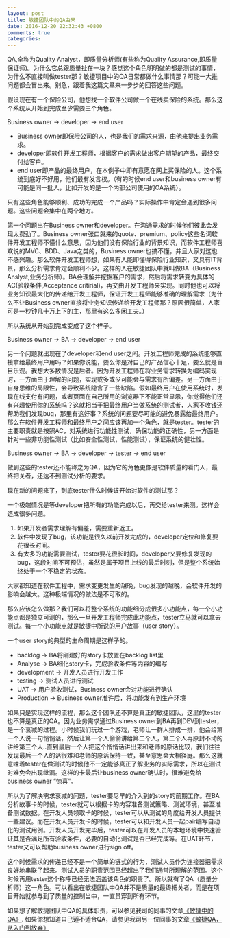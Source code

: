 ```yaml
---
layout: post
title: 敏捷团队中的QA由来
date: 2016-12-20 22:32:43 +0800
comments: true
categories: 
---
```


QA,全称为Quality Analyst，即质量分析师(有些称为Quality Assurance,即质量保证师)。为什么它总跟质量扯在一块？感觉这个角色明明做的都是测试的事情，为什么不直接叫做tester那？敏捷项目中的QA日常都做什么事情那？可能一大推问题都会冒出来。别急，跟着我这篇文章来一步步的回答这些问题。

<!-- more -->

假设现在有一个保险公司，他想找一个软件公司做一个在线卖保险的系统。那么这个系统从开始到完成至少需要三个角色。

Business owner -> developer -> end user

* Business owner即保险公司的人，也是我们的需求来源，由他来提出业务需求。
* developer即软件开发工程师，根据客户的需求做出客户期望的产品，最终交付给客户。
* end user即产品的最终用户，在本例子中即有意愿在网上买保险的人。这个系统到底好不好用，他们最有发言权。（有的时候end user和business owner有可能是同一批人，比如开发的是一个内部公司使用的OA系统）。

只有这些角色能够顺利、成功的完成一个产品吗？实际操作中肯定会遇到很多问题。这些问题会集中在两个地方。

第一个问题出在Business owner和developer。在沟通需求的时候他们彼此会发现太费劲了。Business owner张口就来的quote、premium、policy这些名词软件开发工程师不懂什么意思，因为他们没有保险行业的背景知识，而软件工程师喜欢说的MVC、BDD、Java之类的，Business owner也搞不懂，并且人家对这也不感兴趣。那么软件开发工程师想，如果有人能即懂得保险行业知识，又具有IT背景，那么分析需求肯定会顺利不少。这样的人在敏捷团队中就叫做BA（Business Anslyst,业务分析师）。BA会理解并挖掘客户的需求，然后将需求转变为具体的AC(验收条件,Acceptance critirial)，再交由开发工程师来实现。同时他也可以将业务知识最大化的传递给开发工程师，保证开发工程师能够准确的理解需求（为什么不让Business owner直接将业务知识传递给开发工程师那？原因很简单，人家可是一秒钟几十万上下的主，那里有这么多闲工夫。）

所以系统从开始到完成变成了这个样子。

Business owner -> BA -> developer -> end user

另一个问题就出现在了developer和end user之间。开发工程师完成的系统能够直接拿给最终用户用吗？如果你说能，要么你是对自己的产品信心十足，要么就是盲目乐观。我想大多数情况是后者。因为开发工程师在将业务需求转换为编码实现时，一方面由于理解的问题，实现或多或少可能会与需求有所偏差。另一方面由于自身思维的局限性，会导致系统隐含了一些缺陷。假如最终用户在使用系统时，发现在线支付有问题，或者页面在自己所用的浏览器下不能正常显示，你觉得他们还有兴趣使用你的系统吗？这就相当于把最终用户当做系统的测试者，人家不收钱还帮助我们发现bug，那里有这好事？系统的问题要尽可能的避免暴露给最终用户。那么在软件开发工程师和最终用户之间应该再加一个角色，就是tester。tester的主要职责就是按照AC，对系统进行功能性测试，确保功能的正确性，另一方面是针对一些非功能性测试（比如安全性测试，性能测试），保证系统的健壮性。

Business owner -> BA -> developer -> tester -> end user

做到这些的tester还不能称之为QA，因为它的角色更像是软件质量的看门人，最终把关者，还达不到测试分析的要求。

现在新的问题来了，到底tester什么时候该开始对软件的测试那？

一个极端情况是等developer把所有的功能完成以后，再交给tester来测。这样会造成很多问题。 

1. 如果开发者需求理解有偏差，需要重新返工。
2. 软件中发现了bug，该功能是很久以前开发完成的，developer定位和修复要花很长时间。
3. 有太多的功能需要测试，tester要花很长时间，developer又要修复发现的bug，这段时间不可预估，虽然是属于项目上线的最后时刻，但是整个系统始终处于一个不稳定的状态。

大家都知道在软件工程中，需求变更发生的越晚，bug发现的越晚，会软件开发的影响会越大。这种极端情况的做法是不可取的。

那么应该怎么做那？我们可以将整个系统的功能细分成很多小功能点，每一个小功能点都是独立可测的，那么一旦开发工程师完成此功能点，tester立马就可以拿去测试。每一个小功能点就是敏捷中所说的用户故事（user story）。

一个user story的典型的生命周期是这样子的。

* backlog -> BA将刚建好的story卡放置在backlog list里
* Analyse -> BA细化story卡，完成验收条件等内容的编写
* development -> 开发人员进行开发工作
* testing -> 测试人员进行测试
* UAT -> 用户验收测试，Business owner会对功能进行确认
* Production -> Business owner准许后，将功能发布到生产环境 

如果只是实现这样的流程，那么这个团队还不算是真正的敏捷团队，这里的tester也不算是真正的QA。因为业务需求通过Business owner到BA再到DEV到tester，是一个衰减的过程。小时候我们玩过一个游戏，老师让一群人排成一排，他会给第一个人说一句悄悄话，然后让第一个人偷偷讲给第二个人，第二个人再原封不动的讲给第三个人..直到最后一个人把这个悄悄话讲出来和老师的原话比较，我们往往发现最后一个人的话很难和老师的原话保持一致，甚至意思会大相径庭。那么这就意味着tester在做测试的时候他不一定能够真正了解业务的实际需求，所以在测试时难免会出现纰漏。这样的卡最后让business owner确认时，很难避免给business owner “惊喜”。

所以为了解决需求衰减的问题，tester要尽早的介入到的story的前期工作。在BA分析故事卡的时候，tester就可以根据卡的内容准备测试策略、测试环境，甚至准备测试数据。在开发人员领取卡的时候，tester可以从测试的角度给开发人员提供一些建议。而在开发人员开发卡的时候，tester可以和开发人员一起pair编写自动化的测试用例。开发人员开发完毕后，tester可以在开发人员的本地环境中快速验证其是否满足所有验收条件，必要的自动化测试是否已经完成等。在UAT环节，tester又可以帮助business owner进行sign off。

这个时候需求的传递已经不是一个简单的链式的行为，测试人员作为连接器把需求良好地串联了起来。测试人员的职责范围已经超出了我们通常所理解的范围。这个时候再用tester这个称呼已经无法涵盖该角色的职责了。所以就有了QA（质量分析师）这一角色。可以看出在敏捷团队中QA并不是质量的最终把关者，而是在项目开始就参与到了质量的控制当中，一直贯穿到所有环节。

如果想了解敏捷团队中QA的具体职责，可以参见我司的同事的文章[《敏捷中的QA》](http://www.infoq.com/cn/articles/agility-of-qa).
如果你想知道自己适不适合QA，请参见我司另一位同事的文章[《敏捷QA，从入门到放弃》](http://insights.thoughtworkers.org/agile-qa/)
















